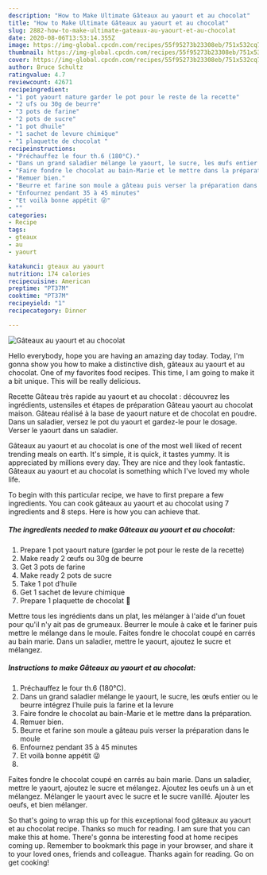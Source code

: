 ```yaml
---
description: "How to Make Ultimate Gâteaux au yaourt et au chocolat"
title: "How to Make Ultimate Gâteaux au yaourt et au chocolat"
slug: 2882-how-to-make-ultimate-gateaux-au-yaourt-et-au-chocolat
date: 2020-08-06T13:53:14.355Z
image: https://img-global.cpcdn.com/recipes/55f95273b23308eb/751x532cq70/gateaux-au-yaourt-et-au-chocolat-photo-principale-de-la-recette.jpg
thumbnail: https://img-global.cpcdn.com/recipes/55f95273b23308eb/751x532cq70/gateaux-au-yaourt-et-au-chocolat-photo-principale-de-la-recette.jpg
cover: https://img-global.cpcdn.com/recipes/55f95273b23308eb/751x532cq70/gateaux-au-yaourt-et-au-chocolat-photo-principale-de-la-recette.jpg
author: Bruce Schultz
ratingvalue: 4.7
reviewcount: 42671
recipeingredient:
- "1 pot yaourt nature garder le pot pour le reste de la recette"
- "2 ufs ou 30g de beurre"
- "3 pots de farine"
- "2 pots de sucre"
- "1 pot dhuile"
- "1 sachet de levure chimique"
- "1 plaquette de chocolat "
recipeinstructions:
- "Préchauffez le four th.6 (180°C)."
- "Dans un grand saladier mélange le yaourt, le sucre, les œufs entier ou le beurre intégrez l’huile puis la farine et la levure"
- "Faire fondre le chocolat au bain-Marie et le mettre dans la préparation."
- "Remuer bien."
- "Beurre et farine son moule a gâteau puis verser la préparation dans le moule"
- "Enfournez pendant 35 à 45 minutes"
- "Et voilà bonne appétit 😜"
- ""
categories:
- Recipe
tags:
- gteaux
- au
- yaourt

katakunci: gteaux au yaourt 
nutrition: 174 calories
recipecuisine: American
preptime: "PT37M"
cooktime: "PT37M"
recipeyield: "1"
recipecategory: Dinner

---
```



![Gâteaux au yaourt et au chocolat](https://img-global.cpcdn.com/recipes/55f95273b23308eb/751x532cq70/gateaux-au-yaourt-et-au-chocolat-photo-principale-de-la-recette.jpg)

Hello everybody, hope you are having an amazing day today. Today, I'm gonna show you how to make a distinctive dish, gâteaux au yaourt et au chocolat. One of my favorites food recipes. This time, I am going to make it a bit unique. This will be really delicious.

Recette Gâteau très rapide au yaourt et au chocolat : découvrez les ingrédients, ustensiles et étapes de préparation Gâteau yaourt au chocolat maison. Gâteau réalisé à la base de yaourt nature et de chocolat en poudre. Dans un saladier, versez le pot du yaourt et gardez-le pour le dosage. Verser le yaourt dans un saladier.

Gâteaux au yaourt et au chocolat is one of the most well liked of recent trending meals on earth. It's simple, it is quick, it tastes yummy. It is appreciated by millions every day. They are nice and they look fantastic. Gâteaux au yaourt et au chocolat is something which I've loved my whole life.


To begin with this particular recipe, we have to first prepare a few ingredients. You can cook gâteaux au yaourt et au chocolat using 7 ingredients and 8 steps. Here is how you can achieve that.

<!--inarticleads1-->

##### The ingredients needed to make Gâteaux au yaourt et au chocolat:

1. Prepare 1 pot yaourt nature (garder le pot pour le reste de la recette)
1. Make ready 2 œufs ou 30g de beurre
1. Get 3 pots de farine
1. Make ready 2 pots de sucre
1. Take 1 pot d’huile
1. Get 1 sachet de levure chimique
1. Prepare 1 plaquette de chocolat 🍫


Mettre tous les ingrédients dans un plat, les mélanger à l&#39;aide d&#39;un fouet pour qu&#39;il n&#39;y ait pas de grumeaux. Beurrer le moule à cake et le fariner puis mettre le mélange dans le moule. Faites fondre le chocolat coupé en carrés au bain marie. Dans un saladier, mettre le yaourt, ajoutez le sucre et mélangez. 

<!--inarticleads2-->

##### Instructions to make Gâteaux au yaourt et au chocolat:

1. Préchauffez le four th.6 (180°C).
1. Dans un grand saladier mélange le yaourt, le sucre, les œufs entier ou le beurre intégrez l’huile puis la farine et la levure
1. Faire fondre le chocolat au bain-Marie et le mettre dans la préparation.
1. Remuer bien.
1. Beurre et farine son moule a gâteau puis verser la préparation dans le moule
1. Enfournez pendant 35 à 45 minutes
1. Et voilà bonne appétit 😜
1. 


Faites fondre le chocolat coupé en carrés au bain marie. Dans un saladier, mettre le yaourt, ajoutez le sucre et mélangez. Ajoutez les oeufs un à un et mélangez. Mélanger le yaourt avec le sucre et le sucre vanillé. Ajouter les oeufs, et bien mélanger. 

So that's going to wrap this up for this exceptional food gâteaux au yaourt et au chocolat recipe. Thanks so much for reading. I am sure that you can make this at home. There's gonna be interesting food at home recipes coming up. Remember to bookmark this page in your browser, and share it to your loved ones, friends and colleague. Thanks again for reading. Go on get cooking!
